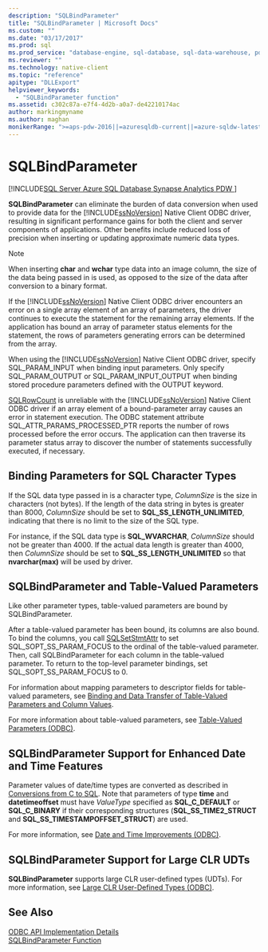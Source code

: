 ```yaml
---
description: "SQLBindParameter"
title: "SQLBindParameter | Microsoft Docs"
ms.custom: ""
ms.date: "03/17/2017"
ms.prod: sql
ms.prod_service: "database-engine, sql-database, sql-data-warehouse, pdw"
ms.reviewer: ""
ms.technology: native-client
ms.topic: "reference"
apitype: "DLLExport"
helpviewer_keywords: 
  - "SQLBindParameter function"
ms.assetid: c302c87a-e7f4-4d2b-a0a7-de42210174ac
author: markingmyname
ms.author: maghan
monikerRange: ">=aps-pdw-2016||=azuresqldb-current||=azure-sqldw-latest||>=sql-server-2016||>=sql-server-linux-2017||=azuresqldb-mi-current"
---
```

# SQLBindParameter
[!INCLUDE[SQL Server Azure SQL Database Synapse Analytics PDW ](../../includes/applies-to-version/sql-asdb-asdbmi-asa-pdw.md)]

  **SQLBindParameter** can eliminate the burden of data conversion when used to provide data for the [!INCLUDE[ssNoVersion](../../includes/ssnoversion-md.md)] Native Client ODBC driver, resulting in significant performance gains for both the client and server components of applications. Other benefits include reduced loss of precision when inserting or updating approximate numeric data types.  
  
> [!NOTE]  
>  When inserting **char** and **wchar** type data into an image column, the size of the data being passed in is used, as opposed to the size of the data after conversion to a binary format.  
  
 If the [!INCLUDE[ssNoVersion](../../includes/ssnoversion-md.md)] Native Client ODBC driver encounters an error on a single array element of an array of parameters, the driver continues to execute the statement for the remaining array elements. If the application has bound an array of parameter status elements for the statement, the rows of parameters generating errors can be determined from the array.  
  
 When using the [!INCLUDE[ssNoVersion](../../includes/ssnoversion-md.md)] Native Client ODBC driver, specify SQL_PARAM_INPUT when binding input parameters. Only specify SQL_PARAM_OUTPUT or SQL_PARAM_INPUT_OUTPUT when binding stored procedure parameters defined with the OUTPUT keyword.  
  
 [SQLRowCount](../../relational-databases/native-client-odbc-api/sqlrowcount.md) is unreliable with the [!INCLUDE[ssNoVersion](../../includes/ssnoversion-md.md)] Native Client ODBC driver if an array element of a bound-parameter array causes an error in statement execution. The ODBC statement attribute SQL_ATTR_PARAMS_PROCESSED_PTR reports the number of rows processed before the error occurs. The application can then traverse its parameter status array to discover the number of statements successfully executed, if necessary.  
  
## Binding Parameters for SQL Character Types  
 If the SQL data type passed in is a character type, *ColumnSize* is the size in characters (not bytes). If the length of the data string in bytes is greater than 8000, *ColumnSize* should be set to **SQL_SS_LENGTH_UNLIMITED**, indicating that there is no limit to the size of the SQL type.  
  
 For instance, if the SQL data type is **SQL_WVARCHAR**, *ColumnSize* should not be greater than 4000. If the actual data length is greater than 4000, then *ColumnSize* should be set to **SQL_SS_LENGTH_UNLIMITED** so that **nvarchar(max)** will be used by driver.  
  
## SQLBindParameter and Table-Valued Parameters  
 Like other parameter types, table-valued parameters are bound by SQLBindParameter.  
  
 After a table-valued parameter has been bound, its columns are also bound. To bind the columns, you call [SQLSetStmtAttr](../../relational-databases/native-client-odbc-api/sqlsetstmtattr.md) to set SQL_SOPT_SS_PARAM_FOCUS to the ordinal of the table-valued parameter. Then, call SQLBindParameter for each column in the table-valued parameter. To return to the top-level parameter bindings, set SQL_SOPT_SS_PARAM_FOCUS to 0.  
  
 For information about mapping parameters to descriptor fields for table-valued parameters, see [Binding and Data Transfer of Table-Valued Parameters and Column Values](../../relational-databases/native-client-odbc-table-valued-parameters/binding-and-data-transfer-of-table-valued-parameters-and-column-values.md).  
  
 For more information about table-valued parameters, see [Table-Valued Parameters &#40;ODBC&#41;](../../relational-databases/native-client-odbc-table-valued-parameters/table-valued-parameters-odbc.md).  
  
## SQLBindParameter Support for Enhanced Date and Time Features  
 Parameter values of date/time types are converted as described in [Conversions from C to SQL](../../relational-databases/native-client-odbc-date-time/datetime-data-type-conversions-from-c-to-sql.md). Note that parameters of type **time** and **datetimeoffset** must have *ValueType* specified as **SQL_C_DEFAULT** or **SQL_C_BINARY** if their corresponding structures (**SQL_SS_TIME2_STRUCT** and **SQL_SS_TIMESTAMPOFFSET_STRUCT**) are used.  
  
 For more information, see [Date and Time Improvements &#40;ODBC&#41;](../../relational-databases/native-client-odbc-date-time/date-and-time-improvements-odbc.md).  
  
## SQLBindParameter Support for Large CLR UDTs  
 **SQLBindParameter** supports large CLR user-defined types (UDTs). For more information, see [Large CLR User-Defined Types &#40;ODBC&#41;](../../relational-databases/native-client/odbc/large-clr-user-defined-types-odbc.md).  
  
## See Also  
 [ODBC API Implementation Details](../../relational-databases/native-client-odbc-api/odbc-api-implementation-details.md)   
 [SQLBindParameter Function](../../odbc/reference/syntax/sqlbindparameter-function.md)  
  

